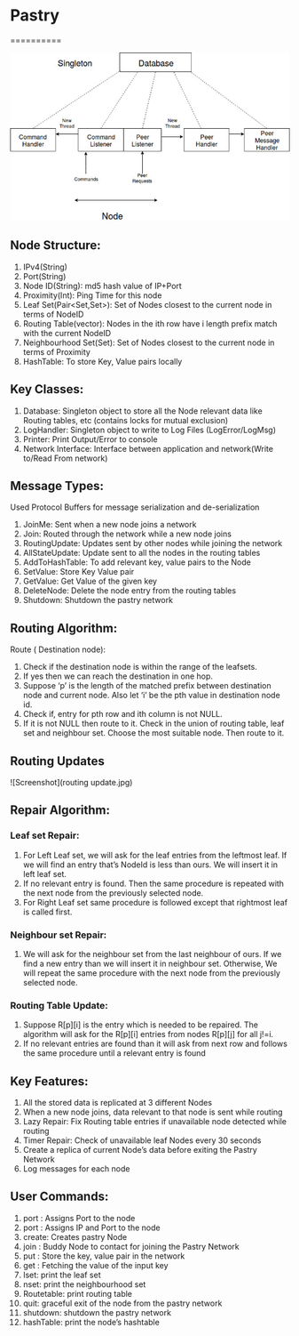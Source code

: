 # Pastry
==========

![Screenshot](Architecture.jpg)

## Node Structure:
1. IPv4(String)
2. Port(String)
3. Node ID(String): md5 hash value of IP+Port
4. Proximity(Int): Ping Time for this node
5. Leaf Set(Pair<Set,Set>):  Set of Nodes closest to the current node in terms of NodeID
6. Routing Table(vector<vector>): Nodes in the ith row have i length prefix match with the current NodeID
7. Neighbourhood Set(Set): Set of Nodes closest to the current node in terms of Proximity
8. HashTable: To store Key, Value pairs locally

## Key Classes:
1. Database: Singleton object to store all the Node relevant data like Routing tables, etc (contains locks for mutual exclusion)
2. LogHandler: Singleton object to write to Log Files (LogError/LogMsg)
3. Printer: Print Output/Error to console
4. Network Interface: Interface between application and network(Write to/Read From network)

## Message Types:
Used Protocol Buffers for message serialization and de-serialization

1. JoinMe: Sent when a new node joins a network
2. Join: Routed through the network while a new node joins
3. RoutingUpdate: Updates sent by other nodes while joining the network
4. AllStateUpdate: Update sent to all the nodes in the routing tables
5. AddToHashTable: To add relevant key, value pairs to the Node
6. SetValue: Store Key Value pair
7. GetValue: Get Value of the given key
8. DeleteNode: Delete the node entry from the routing tables
9. Shutdown: Shutdown the pastry network

## Routing Algorithm:
Route ( Destination node):
1. Check if the destination node is within the range of the leafsets.
2. If yes then we can reach the destination in one hop.
3. Suppose ‘p’ is the length of the matched prefix between destination node and current node.  Also let ‘i’ be the pth value in destination node id.
4. Check if, entry for pth row and ith column is not NULL.
5. If it is not NULL then route to it. Check in the union of routing table, leaf set and neighbour set. Choose the most suitable node. Then route to it. 

## Routing Updates
![Screenshot](routing update.jpg)

## Repair Algorithm:

### Leaf set Repair:
1. For Left Leaf set, we will ask for the leaf entries from the leftmost leaf. If we will find an entry that’s NodeId is less than ours. We will insert it in left leaf set.
2. If no relevant entry is found. Then the same procedure is repeated with the next node from the previously selected node.
3. For Right Leaf set same procedure is followed except that rightmost leaf is called first.

### Neighbour set Repair:
1. We will ask for the neighbour set from the last neighbour of ours. If we find a new entry than we will insert it in neighbour set. Otherwise, We will repeat the same procedure with the next node from the previously selected node.

### Routing Table Update:
1. Suppose R[p][i] is the entry which is needed to be repaired. The algorithm will ask for the R[p][i] entries from nodes R[p][j] for all j!=i.
2. If no relevant entries are found than it will ask from next row and follows the same procedure until a relevant entry is found

## Key Features:
1. All the stored data is replicated at 3 different Nodes
2. When a new node joins, data relevant to that node is sent while routing
3. Lazy Repair: Fix Routing table entries if unavailable node detected while routing
4. Timer Repair: Check of unavailable leaf Nodes every 30 seconds
5. Create a replica of current Node’s data before exiting the Pastry Network
6. Log messages for each node

## User Commands:
1. port <Port>: Assigns Port to the node
2. port <IP> <Port>: Assigns IP and Port to the node
3. create: Creates pastry Node
4. join <IP> <Port>: Buddy Node to contact for joining the Pastry Network
5. put <Key> <Value>: Store the key, value pair in the network
6. get <key> : Fetching the value of the input key
7. lset: print the leaf set
8. nset: print the neighbourhood set
9. Routetable: print routing table
10. quit: graceful exit of the node from the pastry network
11. shutdown: shutdown the pastry network
12. hashTable: print the node’s hashtable